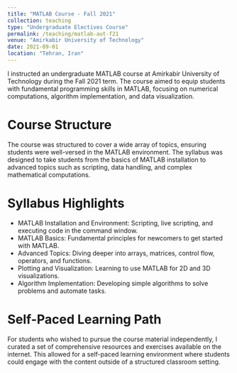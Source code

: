 ```yaml
---
title: "MATLAB Course - Fall 2021"
collection: teaching
type: "Undergraduate Electives Course"
permalink: /teaching/matlab-aut-f21
venue: "Amirkabir University of Technology"
date: 2021-09-01
location: "Tehran, Iran"
---
```


I instructed an undergraduate MATLAB course at Amirkabir University of Technology during the Fall 2021 term. The course aimed to equip students with fundamental programming skills in MATLAB, focusing on numerical computations, algorithm implementation, and data visualization.

Course Structure
======

The course was structured to cover a wide array of topics, ensuring students were well-versed in the MATLAB environment. The syllabus was designed to take students from the basics of MATLAB installation to advanced topics such as scripting, data handling, and complex mathematical computations.

Syllabus Highlights
======

- MATLAB Installation and Environment: Scripting, live scripting, and executing code in the command window.
- MATLAB Basics: Fundamental principles for newcomers to get started with MATLAB.
- Advanced Topics: Diving deeper into arrays, matrices, control flow, operators, and functions.
- Plotting and Visualization: Learning to use MATLAB for 2D and 3D visualizations.
- Algorithm Implementation: Developing simple algorithms to solve problems and automate tasks.

Self-Paced Learning Path
======

For students who wished to pursue the course material independently, I curated a set of comprehensive resources and exercises available on the internet. This allowed for a self-paced learning environment where students could engage with the content outside of a structured classroom setting.

